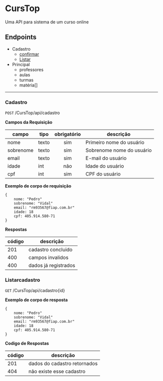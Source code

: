 # CursTop
Uma API para sistema de um curso online


## Endpoints
- Cadastro
    - [confirmar](#cadastro)
    - [Listar](#listarcadastro)
- Principal
    - professores
    - aulas
    - turmas
    - matéria[]

---
### Cadastro

`POST` /CursTop/api/cadastro

**Campos da Requisição**

|campo | tipo | obrigatório |descrição |
|------|------|:-------------:|----------|
|nome|texto|sim|Primeiro nome do usuário|
|sobrenome|texto|sim|Sobrenome nome do usuário|
|email|texto|sim|E-mail do usuário|
|idade|int|não|Idade do usuário|
|cpf|int|sim|CPF do usuário|

**Exemplo de corpo de requisição**

```
{
    nome: "Pedro"
    sobrenome: "Vidal"
    email: "rm93567@fiap.com.br"
    idade: 18
    cpf: 405.914.580-71
}
```
**Respostas**

|código | descrição |
|-|-
|201 | cadastro concluido
|400 | campos invalidos
|400 | dados já registrados

### Listarcadastro
`GET` /CursTop/api/cadastro{id}

**Exemplo de corpo de resposta**

```
{
    nome: "Pedro"
    sobrenome: "Vidal"
    email: "rm93567@fiap.com.br"
    idade: 18
    cpf: 405.914.580-71
}
```

**Codigo de Respostas**

|código | descrição |
|-|-
|201 | dados do cadastro retornados 
|404 | não existe esse cadastro
